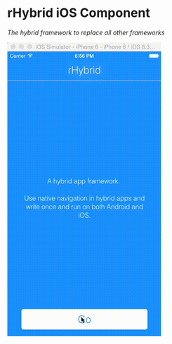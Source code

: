 # rHybrid iOS Component

*The hybrid framework to replace all other frameworks*

![alt tag](demo.gif)
